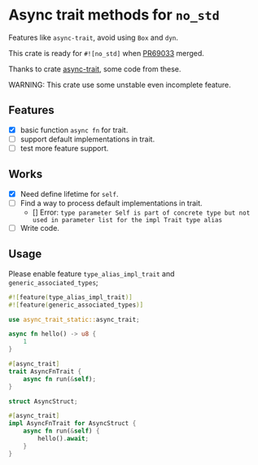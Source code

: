 # Async trait methods for `no_std`

Features like `async-trait`, avoid using `Box` and `dyn`.

This crate is ready for `#![no_std]` when [PR69033](https://github.com/rust-lang/rust/pull/69033) merged.

Thanks to crate [async-trait](https://github.com/dtolnay/async-trait), some code from these.

WARNING: This crate use some unstable even incomplete feature. 

## Features
- [X] basic function `async fn` for trait.
- [ ] support default implementations in trait.
- [ ] test more feature support.

## Works
- [X] Need define lifetime for `self`.
- [ ] Find a way to process default implementations in trait.
  - [] Error: `type parameter Self is part of concrete type but not used in parameter list for the impl Trait type alias`
- [ ] Write code.

## Usage

Please enable feature `type_alias_impl_trait` and `generic_associated_types`;

```rust
#![feature(type_alias_impl_trait)]
#![feature(generic_associated_types)]

use async_trait_static::async_trait;

async fn hello() -> u8 {
    1
}

#[async_trait]
trait AsyncFnTrait {
    async fn run(&self);
}

struct AsyncStruct;

#[async_trait]
impl AsyncFnTrait for AsyncStruct {
    async fn run(&self) {
        hello().await;
    }
}

```

